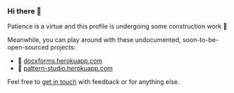 ### Hi there 👋

Patience is a virtue and this profile is undergoing some construction work 🚧

Meanwhile, you can play around with these undocumented, soon-to-be-open-sourced projects:
 - 📄 [docxforms.herokuapp.com](https://docxforms.herokuapp.com)
 - 🎁 [pattern-studio.herokuapp.com](https://pattern-studio.herokuapp.com)

Feel free to [get in touch](mailto:velislav.gerov@gmail.com) with feedback or for anything else.

<!--
**velislavgerov/velislavgerov** is a ✨ _special_ ✨ repository because its `README.md` (this file) appears on your GitHub profile.

Here are some ideas to get you started:

- 🔭 I’m currently working on ...
- 🌱 I’m currently learning ...
- 👯 I’m looking to collaborate on ...
- 🤔 I’m looking for help with ...
- 💬 Ask me about ...
- 📫 How to reach me: ...
- 😄 Pronouns: ...
- ⚡ Fun fact: ...
-->
